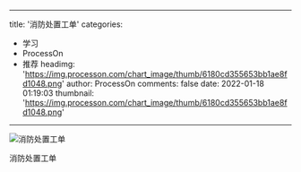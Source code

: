 
---
title: '消防处置工单'
categories: 
 - 学习
 - ProcessOn
 - 推荐
headimg: 'https://img.processon.com/chart_image/thumb/6180cd355653bb1ae8fd1048.png'
author: ProcessOn
comments: false
date: 2022-01-18 01:19:03
thumbnail: 'https://img.processon.com/chart_image/thumb/6180cd355653bb1ae8fd1048.png'
---

<div>   
<img class="thumb" alt="消防处置工单" src="https://img.processon.com/chart_image/thumb/6180cd355653bb1ae8fd1048.png" referrerpolicy="no-referrer">
<p>消防处置工单</p>  
</div>
            